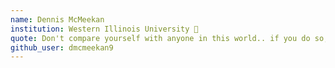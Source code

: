 ```yaml
---
name: Dennis McMeekan
institution: Western Illinois University 🚩
quote: Don't compare yourself with anyone in this world.. if you do so, you are insulting yourself.
github_user: dmcmeekan9
---
```

